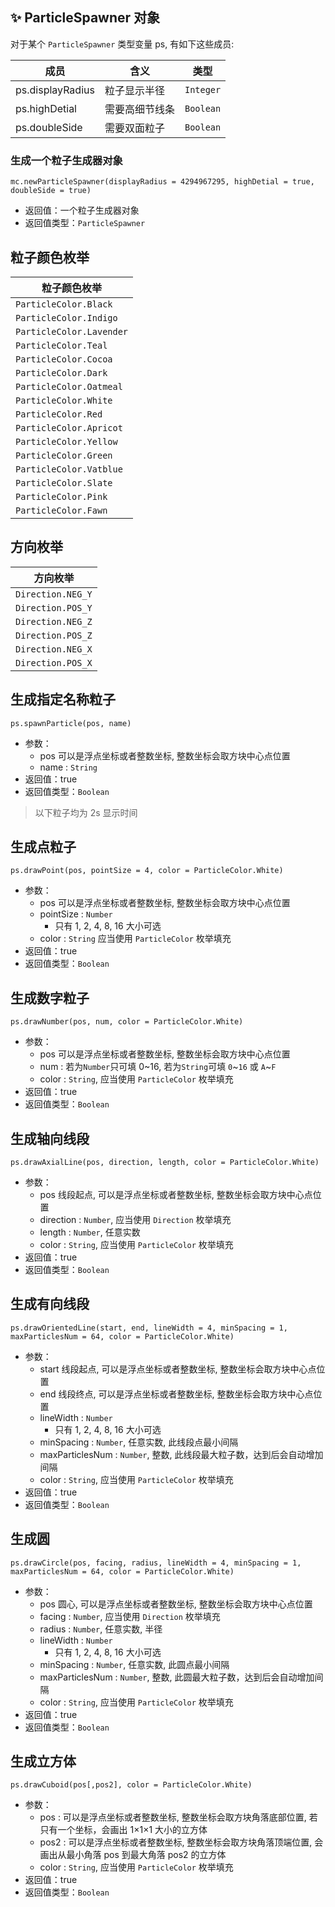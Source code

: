 ## ✨ ParticleSpawner 对象

   对于某个 `ParticleSpawner` 类型变量 ps, 有如下这些成员:

   | 成员             | 含义           | 类型      |
   | ---------------- | ------------- | --------- |
   | ps.displayRadius | 粒子显示半径   | `Integer` |
   | ps.highDetial    | 需要高细节线条 | `Boolean` |
   | ps.doubleSide    | 需要双面粒子   | `Boolean` |

### 生成一个粒子生成器对象

`mc.newParticleSpawner(displayRadius = 4294967295, highDetial = true, doubleSide = true)`

- 返回值：一个粒子生成器对象
- 返回值类型：`ParticleSpawner`

## 粒子颜色枚举

| 粒子颜色枚举              |
| ------------------------ |
| `ParticleColor.Black`    |
| `ParticleColor.Indigo`   |
| `ParticleColor.Lavender` |
| `ParticleColor.Teal`     |
| `ParticleColor.Cocoa`    |
| `ParticleColor.Dark`     |
| `ParticleColor.Oatmeal`  |
| `ParticleColor.White`    |
| `ParticleColor.Red`      |
| `ParticleColor.Apricot`  |
| `ParticleColor.Yellow`   |
| `ParticleColor.Green`    |
| `ParticleColor.Vatblue`  |
| `ParticleColor.Slate`    |
| `ParticleColor.Pink`     |
| `ParticleColor.Fawn`     |

## 方向枚举

| 方向枚举           |
| ----------------- |
| `Direction.NEG_Y` |
| `Direction.POS_Y` |
| `Direction.NEG_Z` |
| `Direction.POS_Z` |
| `Direction.NEG_X` |
| `Direction.POS_X` |

## 生成指定名称粒子

`ps.spawnParticle(pos, name)`

- 参数：
  - pos 可以是浮点坐标或者整数坐标, 整数坐标会取方块中心点位置
  - name : `String`
- 返回值：true
- 返回值类型：`Boolean`

> 以下粒子均为 2s 显示时间

## 生成点粒子

`ps.drawPoint(pos, pointSize = 4, color = ParticleColor.White)`

- 参数：
  - pos 可以是浮点坐标或者整数坐标, 整数坐标会取方块中心点位置
  - pointSize : `Number`
    - 只有 1, 2, 4, 8, 16 大小可选
  - color : `String` 应当使用 `ParticleColor` 枚举填充
- 返回值：true
- 返回值类型：`Boolean`

## 生成数字粒子

`ps.drawNumber(pos, num, color = ParticleColor.White)`

- 参数：
  - pos 可以是浮点坐标或者整数坐标, 整数坐标会取方块中心点位置
  - num : 若为`Number`只可填 0~16, 若为`String`可填 `0`~`16` 或 `A`~`F`
  - color : `String`, 应当使用 `ParticleColor` 枚举填充
- 返回值：true
- 返回值类型：`Boolean`

## 生成轴向线段

`ps.drawAxialLine(pos, direction, length, color = ParticleColor.White)`

- 参数：
  - pos 线段起点, 可以是浮点坐标或者整数坐标, 整数坐标会取方块中心点位置
  - direction : `Number`, 应当使用 `Direction` 枚举填充
  - length : `Number`, 任意实数
  - color : `String`, 应当使用 `ParticleColor` 枚举填充
- 返回值：true
- 返回值类型：`Boolean`

## 生成有向线段

`ps.drawOrientedLine(start, end, lineWidth = 4, minSpacing = 1, maxParticlesNum = 64, color = ParticleColor.White)`

- 参数：
  - start 线段起点, 可以是浮点坐标或者整数坐标, 整数坐标会取方块中心点位置
  - end 线段终点, 可以是浮点坐标或者整数坐标, 整数坐标会取方块中心点位置
  - lineWidth : `Number`
    - 只有 1, 2, 4, 8, 16 大小可选
  - minSpacing : `Number`, 任意实数, 此线段点最小间隔
  - maxParticlesNum : `Number`, 整数, 此线段最大粒子数，达到后会自动增加间隔
  - color : `String`, 应当使用 `ParticleColor` 枚举填充
- 返回值：true
- 返回值类型：`Boolean`

## 生成圆

`ps.drawCircle(pos, facing, radius, lineWidth = 4, minSpacing = 1, maxParticlesNum = 64, color = ParticleColor.White)`

- 参数：
  - pos 圆心, 可以是浮点坐标或者整数坐标, 整数坐标会取方块中心点位置
  - facing : `Number`, 应当使用 `Direction` 枚举填充
  - radius : `Number`, 任意实数, 半径
  - lineWidth : `Number`
    - 只有 1, 2, 4, 8, 16 大小可选
  - minSpacing : `Number`, 任意实数, 此圆点最小间隔
  - maxParticlesNum : `Number`, 整数, 此圆最大粒子数，达到后会自动增加间隔
  - color : `String`, 应当使用 `ParticleColor` 枚举填充
- 返回值：true
- 返回值类型：`Boolean`

## 生成立方体

`ps.drawCuboid(pos[,pos2], color = ParticleColor.White)`

- 参数：
  - pos : 可以是浮点坐标或者整数坐标, 整数坐标会取方块角落底部位置, 若只有一个坐标，会画出 1×1×1 大小的立方体
  - pos2 : 可以是浮点坐标或者整数坐标, 整数坐标会取方块角落顶端位置, 会画出从最小角落 pos 到最大角落 pos2 的立方体
  - color : `String`, 应当使用 `ParticleColor` 枚举填充
- 返回值：true
- 返回值类型：`Boolean`
